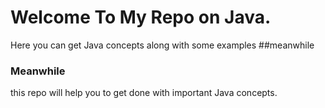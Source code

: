 # Welcome To My Repo on Java.

Here you can get Java concepts along with some examples
##meanwhile
### Meanwhile
this repo will help you to get done with important Java concepts.


